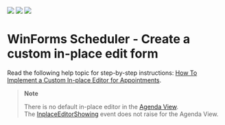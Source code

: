 <!-- default badges list -->
![](https://img.shields.io/endpoint?url=https://codecentral.devexpress.com/api/v1/VersionRange/128635182/18.1.7%2B)
[![](https://img.shields.io/badge/Open_in_DevExpress_Support_Center-FF7200?style=flat-square&logo=DevExpress&logoColor=white)](https://supportcenter.devexpress.com/ticket/details/E4826)
[![](https://img.shields.io/badge/📖_How_to_use_DevExpress_Examples-e9f6fc?style=flat-square)](https://docs.devexpress.com/GeneralInformation/403183)
<!-- default badges end -->

# WinForms Scheduler - Create a custom in-place edit form

Read the following help topic for step-by-step instructions: [How To Implement a Custom In-place Editor for Appointments](https://docs.devexpress.com/WindowsForms/2301/controls-and-libraries/scheduler/examples/forms/how-to-implement-a-custom-inplace-editor-for-appointments).

> **Note**
>
> There is no default in-place editor in the [Agenda View](https://docs.devexpress.com/WindowsForms/115961/controls-and-libraries/scheduler/views/agenda-view). The [InplaceEditorShowing](https://docs.devexpress.com/WindowsForms/DevExpress.XtraScheduler.SchedulerControl.InplaceEditorShowing) event does not raise for the Agenda View.
